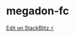 # megadon-fc

[Edit on StackBlitz ⚡️](https://stackblitz.com/edit/stackblitz-webcontainer-api-starter-tgsx76)